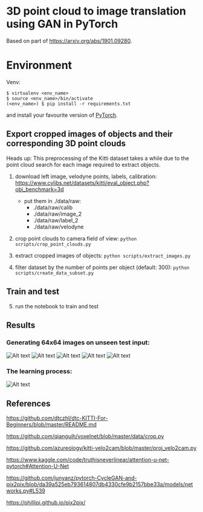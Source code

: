 # 3D point cloud to image translation using GAN in PyTorch
Based on part of https://arxiv.org/abs/1901.09280.

# Environment
Venv:

```console
$ virtualenv <env_name>
$ source <env_name>/bin/activate 
(<env_name>) $ pip install -r requirements.txt 
```
and install your favourite version of [PyTorch](https://pytorch.org/get-started/locally/).

## Export cropped images of objects and their corresponding 3D point clouds 
Heads up: This preprocessing of the Kitti dataset takes a while due to the point cloud search for each image required to extract objects.
1. download left image, velodyne points, labels, calibration: https://www.cvlibs.net/datasets/kitti/eval_object.php?obj_benchmark=3d
    * put them in ./data/raw:
        * ./data/raw/calib
        * ./data/raw/image_2
        * ./data/raw/label_2
        * ./data/raw/velodyne
2. crop point clouds to camera field of view: 
```python scripts/crop_point_clouds.py```

3. extract cropped images of objects: 
```python scripts/extract_images.py```

4. filter dataset by the number of points per object (default: 300): 
```python scripts/create_data_subset.py```

## Train and test
5. run the notebook to train and test

## Results
### Generating 64x64 images on unseen test input:

![Alt text](./results/0.png "Title")
![Alt text](./results/1.png "Title")
![Alt text](./results/2.png "Title")
![Alt text](./results/3.png "Title")
![Alt text](./results/4.png "Title")

### The learning process:

![Alt text](./results/Learning.png "Title")

## References
https://github.com/dtczhl/dtc-KITTI-For-Beginners/blob/master/README.md

https://github.com/qianguih/voxelnet/blob/master/data/crop.py

https://github.com/azureology/kitti-velo2cam/blob/master/proj_velo2cam.py

https://www.kaggle.com/code/truthisneverlinear/attention-u-net-pytorch#Attention-U-Net

https://github.com/junyanz/pytorch-CycleGAN-and-pix2pix/blob/da39a525eb793614807db4330cfe9b2157bbe33a/models/networks.py#L539

https://phillipi.github.io/pix2pix/
